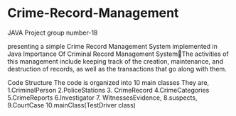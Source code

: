 # Crime-Record-Management
JAVA Project
group number-18

presenting a simple Crime Record Management System implemented in Java
Importance Of Criminal Record Management SystemThe activities of this management include keeping track of 
the creation, maintenance, and destruction of records, as well as the transactions that go along with them.

Code Structure
The code is organized into 10 main classes
They are,
                    1.CriminalPerson
                    2.PoliceStations
                    3. CrimeRecord
                    4.CrimeCategories
                    5.CrimeReports
                    6.Investigator
                   7. WitnessesEvidence,
                   8.suspects,
                   9.CourtCase 
                   10.mainClass(TestDriver class)


